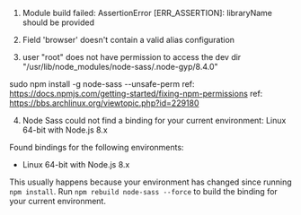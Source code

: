 1. Module build failed: AssertionError [ERR_ASSERTION]: libraryName should be provided

2. Field 'browser' doesn't contain a valid alias configuration


3. user "root" does not have permission to access the dev dir "/usr/lib/node_modules/node-sass/.node-gyp/8.4.0"

sudo npm install -g node-sass --unsafe-perm
    ref: https://docs.npmjs.com/getting-started/fixing-npm-permissions
    ref: https://bbs.archlinux.org/viewtopic.php?id=229180


4. Node Sass could not find a binding for your current environment: Linux 64-bit with Node.js 8.x

Found bindings for the following environments:
  - Linux 64-bit with Node.js 8.x

This usually happens because your environment has changed since running `npm install`.
Run `npm rebuild node-sass --force` to build the binding for your current environment.
